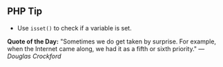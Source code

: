 ## PHP Tip
- Use `isset()` to check if a variable is set.  

**Quote of the Day:** "Sometimes we do get taken by surprise. For example, when the Internet came along, we had it as a fifth or sixth priority." — *Douglas Crockford*  
